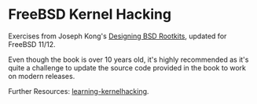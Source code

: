 # FreeBSD Kernel Hacking

Exercises from Joseph Kong's [Designing BSD Rootkits](http://shop.oreilly.com/product/9781593271428.do), updated for FreeBSD 11/12.

Even though the book is over 10 years old, it's highly recommended as it's quite a challenge to update the source code provided in the book to work on modern releases.

Further Resources: [learning-kernelhacking](https://github.com/d3npa/learning-kernelhacking).
